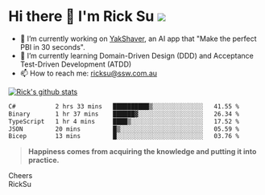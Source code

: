 # Hi there 👋 I'm Rick Su ![](https://komarev.com/ghpvc/?username=ricksu978)
<!--
**ricksu978/ricksu978** is a ✨ _special_ ✨ repository because its `README.md` (this file) appears on your GitHub profile.

Here are some ideas to get you started:
-->
- 🔭 I’m currently working on [YakShaver](https://yakshaver.ai/), an AI app that "Make the perfect PBI in 30 seconds".
- 🌱 I’m currently learning Domain-Driven Design (DDD) and Acceptance Test-Driven Development (ATDD)
- 📫 How to reach me: ricksu@ssw.com.au
<!--
- 👯 I’m looking to collaborate on ...
- 🤔 I’m looking for help with ...
- 💬 Ask me about ...
-->
<!--
- 😄 Pronouns: ...
- ⚡ Fun fact: ...
-->
[![Rick's github stats](https://github-readme-stats.vercel.app/api?username=ricksu978&theme=dark)](https://github.com/ricksu978/ricksu978)

<!--START_SECTION:waka-->

```txt
C#           2 hrs 33 mins   ██████████▒░░░░░░░░░░░░░░   41.55 %
Binary       1 hr 37 mins    ██████▓░░░░░░░░░░░░░░░░░░   26.34 %
TypeScript   1 hr 4 mins     ████▒░░░░░░░░░░░░░░░░░░░░   17.52 %
JSON         20 mins         █▒░░░░░░░░░░░░░░░░░░░░░░░   05.59 %
Bicep        13 mins         █░░░░░░░░░░░░░░░░░░░░░░░░   03.76 %
```

<!--END_SECTION:waka-->

> **Happiness comes from acquiring the knowledge and putting it into practice.**

Cheers  
RickSu 
